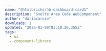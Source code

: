 ```yaml
---
name: "@htmlbricks/hb-dashboard-card1"
description: "Svelte Area Code WebComponent"
author: "dariocaruso"
downloads: 1
updated: "2025-03-09T03:10:26.355Z"
tags: 
  - ui
  - component-library
---
```

